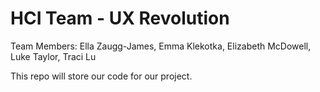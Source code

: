 # HCI Team - UX Revolution
Team Members: Ella Zaugg-James, Emma Klekotka, Elizabeth McDowell, Luke Taylor, Traci Lu

This repo will store our code for our project.
